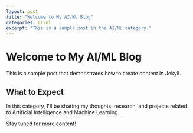 ```yaml
---
layout: post
title: "Welcome to My AI/ML Blog"
categories: ai-ml
excerpt: "This is a sample post in the AI/ML category."
---
```


# Welcome to My AI/ML Blog

This is a sample post that demonstrates how to create content in Jekyll.

## What to Expect

In this category, I'll be sharing my thoughts, research, and projects related to Artificial Intelligence and Machine Learning.

Stay tuned for more content!
